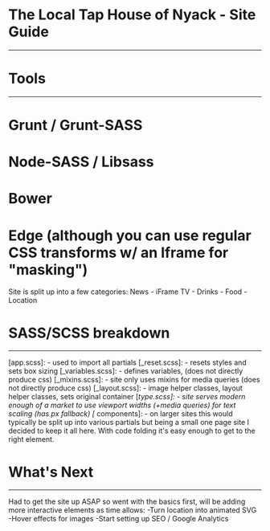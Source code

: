 # The Local Tap House of Nyack - Site Guide
---------------------------------------------

# Tools 
---------
  # Grunt / Grunt-SASS
  # Node-SASS / Libsass
  # Bower
  # Edge (although you can use regular CSS transforms w/ an Iframe for "masking")

Site is split up into a few categories:
News - iFrame TV - Drinks - Food - Location

# SASS/SCSS breakdown
-----------------------
[app.scss]: - used to import all partials
[_reset.scss]: - resets styles and sets box sizing
[_variables.scss]: - defines variables, (does not directly produce css)
[_mixins.scss]: - site only uses mixins for media queries (does not directly produce css)
[_layout.scss]: - image helper classes, layout helper classes, sets original container 
[_type.scss]: - site serves modern enough of a market to use viewport widths (+media queries) for text scaling (has px fallback)
[_ components]: - on larger sites this would typically be split up into various partials but being a small one page site I decided to keep it all here. With code folding it's easy enough to get to the right element.

# What's Next
---------------
Had to get the site up ASAP so went with the basics first, will be adding more interactive elements as time allows:
-Turn location into animated SVG
-Hover effects for images
-Start setting up SEO / Google Analytics


 